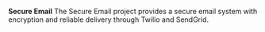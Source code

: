 **Secure Email**
The Secure Email project provides a secure email system with encryption and reliable delivery through Twilio and SendGrid.

